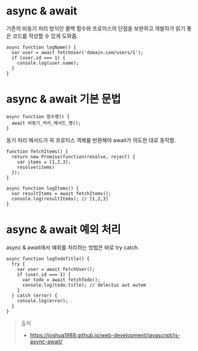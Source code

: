 # async & await

기존의 비동기 처리 방식인 콜백 함수와 프로미스의 단점을 보완하고 개발자가 읽기 좋은 코드를 작성할 수 있게 도와줌.

```
async function logName() {
  var user = await fetchUser('domain.com/users/1');
  if (user.id === 1) {
    console.log(user.name);
  }
}
```

# async & await 기본 문법

```
async function 함수명() {
  await 비동기_처리_메서드_명();
}
```

동기 처리 메서드가 꼭 프로미스 객체를 반환해야 await가 의도한 대로 동작함.

```
function fetchItems() {
  return new Promise(function(resolve, reject) {
    var items = [1,2,3];
    resolve(items)
  });
}

async function logItems() {
  var resultItems = await fetchItems();
  console.log(resultItems); // [1,2,3]
}
```

# async & await 예외 처리

async & await에서 예외를 처리하는 방법은 바로 try catch.

```
async function logTodoTitle() {
  try {
    var user = await fetchUser();
    if (user.id === 1) {
      var todo = await fetchTodo();
      console.log(todo.title); // delectus aut autem
    }
  } catch (error) {
    console.log(error);
  }
}
```

> 출처
>
> - https://joshua1988.github.io/web-development/javascript/js-async-await/
